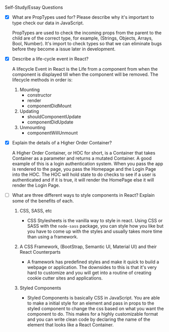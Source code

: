 Self-Study/Essay Questions

- [x] What are PropTypes used for? Please describe why it's important to type check our data in JavaScript.

    PropTypes are used to check the incoming props from the parent to the child are of the correct type, for example, (Strings, Objects, Arrays, Bool, Number).  It's import to check types so that we can eliminate bugs before they become a issue later in development.

- [x] Describe a life-cycle event in React?

    A lifecycle Event in React is the Life from a component from when the component is displayed till when the component will be removed.  The lifecycle methods in order is:
    1. Mounting
        * constructor
        * render
        * componentDidMount
    2.  Updating
        * shouldComponentUpdate
        * componentDidUpdate
    3.  Unmounting
        * componentWillUnmount
   
- [x] Explain the details of a Higher Order Container?

    A Higher Order Container, or HOC for short, is a Container that takes Container as a parameter and returns a mutated Container.  A good example of this is a login authentication system.  When you pass the app is rendered to the page, you pass the Homepage and the Login Page into the HOC.  The HOC will hold state to do checks to see if a user is authenticated and if it is true, it will render the HomePage else it will render the Login Page.

- [ ] What are three different ways to style components in React? Explain some of the benefits of each.

    1. CSS, SASS, etc
        * CSS Stylesheets is the vanilla way to style in react.  Using CSS or SASS with the `node-sass` package, you can style how you like but you have to come up with the styles and usually takes more time than using a framework.
    
    2. A CSS Framework, (BootStrap, Semantic UI, Material UI) and their React Counterparts
        * A framework has predefined styles and make it quick to build a webpage or application.  The downsides to this is that it's very hard to customize and you will get into a routine of creating cookie cutter sites and applications.
        
    3. Styled Components
        * Styled Components is basically CSS in JavaScript.  You are able to make a initial style for an element and pass in props to the styled component to change the css based on what you want the component to do.  This makes for a highly customizable format and you can write clean code by declaring the name of the element that looks like a React Container.